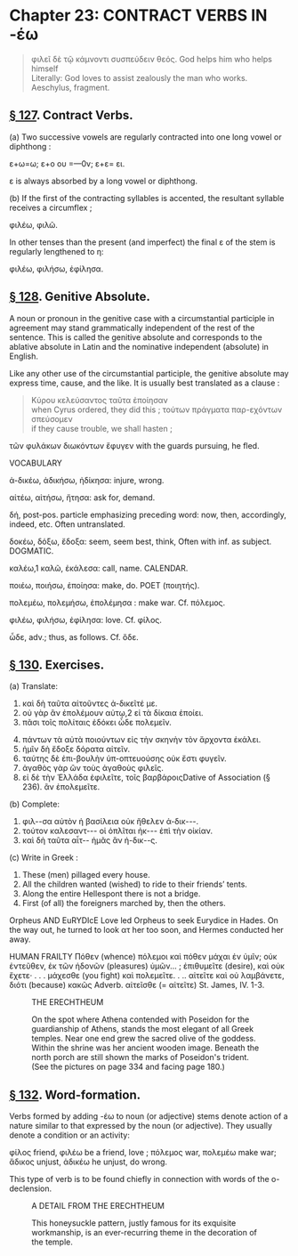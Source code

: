 # Chapter 23: CONTRACT VERBS IN -έω 
>  φιλεῖ δὲ τῷ κάμνοντι συσπεύδειν θεός.</quote> <quote xml:lang="eng">God helps him who helps himself<br/> <quote xml:lang="eng">Literally: God loves to assist zealously the man
who works.</quote> <bibl>Aeschylus, fragment.</bibl>




## [§ 127](#para127). Contract Verbs.


(a) Two successive vowels are
regularly contracted into one long vowel or diphthong :

ε+ω=ω;
ε+ο ου =—0v;
ε+ε= ει.

ε is always absorbed by a long vowel or diphthong.

(b) If the first of the contracting syllables is accented,
the resultant syllable receives a circumflex ;

φιλέω, φιλῶ.

In other tenses than the present (and imperfect) the
final ε of the stem is regularly lengthened to η:

φιλέω, φιλήσω, ἐφίλησα.



<pb n="72"/>


## [§ 128](#para128). Genitive Absolute.


A noun or pronoun in the
genitive case with a circumstantial participle in agreement may stand grammatically independent of the rest of
the sentence. This is called the genitive absolute and corresponds to the ablative absolute in Latin and the nominative independent (absolute) in English.



Like any other use of the circumstantial participle, the
genitive absolute may express time, cause, and the like.
It is usually best translated as a clause :

>  Κύρου κελεύσαντος ταῦτα ἐποίησαν<br/> <quote xml:lang="eng">when Cyrus ordered, they did
this </quote> 
;
>  τούτων πράγματα παρ-εχόντων σπεύσομεν<br/> <quote xml:lang="eng">if they cause trouble, we
shall hasten </quote> <bibl></bibl>
;

τῶν φυλάκων διωκόντων ἔφυγεν with the guards pursuing, he fled.

<div type="textpart" subtype="para" n="129">


VOCABULARY

<rs type="lemma">ἀ-δικέω</rs>, ἀδικήσω, ἠδίκησα: injure, wrong.

<rs type="lemma">αἰτέω</rs>, αἰτήσω, ἤτησα: ask for, demand.

<rs type="lemma">δή</rs>, post-pos. particle emphasizing preceding word: now, then, accordingly, indeed, etc. Often untranslated.

<rs type="lemma">δοκέω</rs>, δόξω, ἔδοξα: seem, seem best, think, Often with inf. as subject. DOGMATIC.


<rs type="lemma">καλέω</rs>,1 καλῶ, ἐκάλεσα: call, name. CALENDAR.

<rs type="lemma">ποιέω</rs>, ποιήσω, ἐποίησα: make, do. POET (ποιητής).

<rs type="lemma">πολεμέω</rs>, πολεμήσω, ἐπολέμησα : make war. Cf. πόλεμος.

<rs type="lemma">φιλέω</rs>, φιλήσω, ἐφίλησα: love. Cf. φίλος.

<rs type="lemma">ὧδε</rs>, adv.; thus, as follows. Cf. ὅδε.

## [§ 130](#para130). Exercises.




(a) Translate:

1. καὶ δὴ ταῦτα αἰτοῦντες ἀ-δικεῖτέ με.
2. οὐ γὰρ ἂν ἐπολέμουν αὐτῳ,2 εἰ τὰ δίκαια ἐποίει.
3. πᾶσι τοῖς πολίταις ἐδόκει ὧδε πολεμεῖν.

<pb n="73"/>

4. πάντων τὰ αὐτὰ ποιούντων εἰς τὴν σκηνὴν τὸν ἄρχοντα ἐκάλει.
5. ἡμῖν δὴ ἔδοξε δόρατα αἰτεῖν.
6. ταύτης δὲ ἐπι-βουλὴν ὑπ-οπτευούσης οὐκ ἔστι φυγεῖν.
7. ἀγαθὸς γὰρ ὢν τοὺς ἀγαθοὺς φιλεῖς.
8. εἰ δὲ τὴν Ἑλλάδα ἐφιλεῖτε, τοῖς βαρβάροις<note>Dative of Association (§ 236).</note>  ἂν ἐπολεμεῖτε.


(b) Complete:

1. φιλ--σα αὐτὸν ἡ βασίλεια οὐκ ἤθελεν ἀ-δικ---.
2. τούτον καλεσαντ--- οἱ ὁπλῖται ἠκ--- ἐπὶ τὴν οἰκίαν.
3. καὶ δὴ ταῦτα αἶτ-- ἡμᾶς ἂν ἠ-δικ--ς.

(c) Write in Greek :
1. These (men) pillaged every house.
2. All the children wanted (wished) to ride to their friends’ tents.
3. Along the entire Hellespont there is not a bridge.
4. First (of all) the foreigners marched by, then the others.

Orpheus AND EuRYDIcE
Love led Orpheus to seek Eurydice in Hades. On the way out, he turned to look ατ her too soon, and Hermes conducted her away.

<div type="textpart" subtype="para" n="131">


HUMAN FRAILTY
<quote xml:lang="grc">Πόθεν (whence) πόλεμοι καὶ πόθεν μάχαι ἐν ὑμῖν; οὐκ
ἐντεῦθεν, ἐκ τῶν ἡδονῶν (pleasures) ὑμῶν... ; ἐπιθυμεῖτε
(desire), καὶ οὐκ ἔχετε· . . . μάχεσθε (you fight) καὶ πολεμεῖτε. . .. αἰτεῖτε καὶ οὐ λαμβάνετε, διότι (because) κακῶς <note>Adverb.</note> αἰτεῖσθε (= αἰτεῖτε)</quote> <quote xml:lang="eng"></quote> <bibl>St. James, IV. 1-3.</bibl>






<pb n="74"/>
<figure><head>THE ERECHTHEUM</head>


On the spot where Athena contended with Poseidon for the guardianship
of Athens, stands the most elegant of all Greek temples. Near one end
grew the sacred olive of the goddess. Within the shrine was her ancient
wooden image. Beneath the north porch are still shown the marks of
Poseidon's trident. (See the pictures on page 334 and facing page 180.)</figure>



## [§ 132](#para132). Word-formation.


Verbs formed by adding -έω to
noun (or adjective) stems denote action of a nature similar to that expressed by the noun (or adjective). They
usually denote a condition or an activity:

φίλος friend, φιλέω be a friend, love ;
πόλεμος war, πολεμέω make war;
ἄδικος unjust, ἀδικέω he unjust, do wrong.

This type of verb is to be found chiefly in connection
with words of the ο-declension.

<figure><head>A DETAIL FROM THE ERECHTHEUM</head>


This honeysuckle pattern, justly famous for its exquisite workmanship, is an
ever-recurring theme in the decoration of the temple.</figure>




<pb n="75"/>




